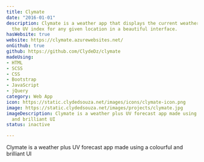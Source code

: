 ```yaml
---
title: Clymate
date: "2016-01-01"
description: Clymate is a weather app that displays the current weather as well as
  the UV index for any given location in a beautiful interface.
hasWebsite: true
website: https://clymate.azurewebsites.net/
onGithub: true
github: https://github.com/ClydeDz/clymate
madeUsing:
- HTML
- SCSS
- CSS
- Bootstrap
- JavaScript
- jQuery
category: Web App
icon: https://static.clydedsouza.net/images/icons/clymate-icon.png
image: https://static.clydedsouza.net/images/projects/clymate.jpg
imageDescription: Clymate is a weather plus UV forecast app made using a colourful
  and brilliant UI
status: inactive

---
```


Clymate is a weather plus UV forecast app made using a colourful and brilliant UI
